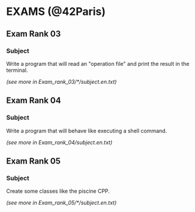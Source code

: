 # EXAMS (@42Paris)

## Exam Rank 03

### Subject

Write a program that will read an "operation file" and print the result in the terminal.

*(see more in Exam_rank_03/\*/subject.en.txt)*

## Exam Rank 04

### Subject

Write a program that will behave like executing a shell command.

*(see more in Exam_rank_04/subject.en.txt)*

## Exam Rank 05

### Subject

Create some classes like the piscine CPP.

*(see more in Exam_rank_05/\*/subject.en.txt)*
